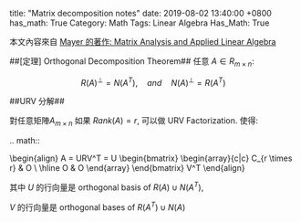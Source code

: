 title: "Matrix decomposition notes"
date: 2019-08-02 13:40:00 +0800
has_math: True
Category: Math
Tags: Linear Algebra
Has_Math: True

本文內容來自 [Mayer 的著作: Matrix Analysis and Applied Linear Algebra](https://www.amazon.com/Matrix-analysis-applied-linear-algebra/dp/0898714540)

##[定理] Orthogonal Decomposition Theorem##
任意 $A \in R_{m \times n}$:

$$ R(A)^{\perp} = N(A^T), \quad and \quad N(A)^{\perp} = R(A^T)
$$

##URV 分解##

對任意矩陣$A_{m \times n}$ 如果 $Rank(A) = r$, 可以做 URV Factorization.
使得:

.. math::

\begin{align}
A = URV^T = U
	\begin{bmatrix}
		\begin{array}{c|c}
			C_{r \times r} & O \\
			\hline
			O & O
		\end{array}
	\end{bmatrix}
	V^T
\end{align}


其中 $U$ 的行向量是 orthogonal basis of $R(A) \cup N(A^T)$,

$V$ 的行向量是 orthogonal bases of $R(A^T) \cup N(A)$
